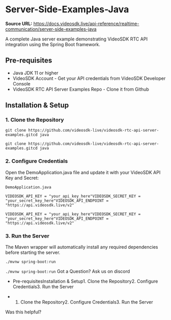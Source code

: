 # Server-Side-Examples-Java

**Source URL:** https://docs.videosdk.live/api-reference/realtime-communication/server-side-examples-java

A complete Java server example demonstrating VideoSDK RTC API integration using the Spring Boot framework.

## Pre-requisites​

- Java JDK 11 or higher
- VideoSDK Account - Get your API credentials from VideoSDK Developer Console
- VideoSDK RTC API Server Examples Repo - Clone it from Github

## Installation & Setup​

### 1. Clone the Repository​

```
git clone https://github.com/videosdk-live/videosdk-rtc-api-server-examples.gitcd java
```

`git clone https://github.com/videosdk-live/videosdk-rtc-api-server-examples.gitcd java`
### 2. Configure Credentials​

Open the DemoApplication.java file and update it with your VideoSDK API Key and Secret:

`DemoApplication.java`
```
VIDEOSDK_API_KEY = "your_api_key_here"VIDEOSDK_SECRET_KEY = "your_secret_key_here"VIDEOSDK_API_ENDPOINT = "https://api.videosdk.live/v2"
```

`VIDEOSDK_API_KEY = "your_api_key_here"VIDEOSDK_SECRET_KEY = "your_secret_key_here"VIDEOSDK_API_ENDPOINT = "https://api.videosdk.live/v2"`
### 3. Run the Server​

The Maven wrapper will automatically install any required dependencies before starting the server.

```
./mvnw spring-boot:run
```

`./mvnw spring-boot:run`
Got a Question? Ask us on discord

- Pre-requisitesInstallation & Setup1. Clone the Repository2. Configure Credentials3. Run the Server

- 1. Clone the Repository2. Configure Credentials3. Run the Server

Was this helpful?
